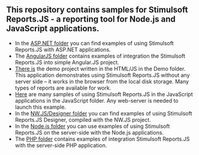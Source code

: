 ## This repository contains samples for Stimulsoft Reports.JS - a reporting tool for Node.js and JavaScript applications.

* In the [ASP.NET folder](https://github.com/stimulsoft/Samples-JS/tree/master/ASP.NET) you can find examples of using Stimulsoft Reports.JS with ASP.NET applications.
* The [AngularJS folder](https://github.com/stimulsoft/Samples-JS/tree/master/AngularJS) contains examples of integration the Stimulsoft Reports.JS into simple Angular.JS project.
* [There is](https://github.com/stimulsoft/Samples-JS/tree/master/Demo) the demo project written in the HTML/JS in the Demo folder. This application demonstrates using Stimulsoft Reports.JS without any server side – it works in the browser from the local disk storage. Many types of reports are available for work.
* [Here](https://github.com/stimulsoft/Samples-JS/tree/master/JavaScript) are many samples of using Stimulsoft Reports.JS in the JavaScript applications in the JavaScript folder. Any web-server is needed to launch this example.
* In the [NW.JS/Designer folder](https://github.com/stimulsoft/Samples-JS/tree/master/NW.JS/Designer) you can find examples of using Stimulsoft Reports.JS Designer, compiled with the NW.JS project.
* In the [Node.js folder](https://github.com/stimulsoft/Samples-JS/tree/master/Node.js) you can use examples of using Stimulsoft Reports.JS on the server-side with the Node.js applications.
* The [PHP folder](https://github.com/stimulsoft/Samples-JS/tree/master/PHP) contains examples of integration Stimulsoft Reports.JS with the server-side PHP application.
